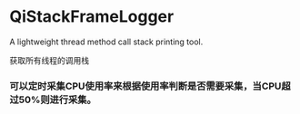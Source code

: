 # QiStackFrameLogger
A lightweight thread method call stack printing tool.

获取所有线程的调用栈

### 可以定时采集CPU使用率来根据使用率判断是否需要采集，当CPU超过50%则进行采集。